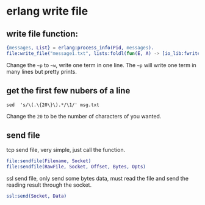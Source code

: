 # erlang write file

## write file function:

``` erlang
{messages, List} = erlang:process_info(Pid, messages).
file:write_file("message1.txt", lists:foldl(fun(E, A) -> [io_lib:fwrite("~w~n",[E])|A]  end, io_lib:fwrite("~w~n", [hd(List)]), tl(List)), [append]).
```

Change the `~p` to `~w`, write one term in one line.
The `~p` will write one term in many lines but pretty prints.

## get the first few nubers of a line

``` shell
sed  's/\(.\{20\}\).*/\1/' msg.txt
```

Change the `20` to be the number of characters of you wanted.

## send file
tcp send file, very simple, just call the function.
``` erlang
file:sendfile(Filename, Socket)
file:sendfile(RawFile, Socket, Offset, Bytes, Opts)
```
ssl send file, only send some bytes data, must read the file and send the reading result through the socket.

``` erlang
ssl:send(Socket, Data)
```

